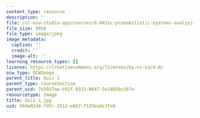 ```yaml
---
content_type: resource
description: ''
file: /ol-ocw-studio-app/courses/6-041sc-probabilistic-systems-analysis-and-applied-probability-fall-2013/569a02d4f9fc3512e6b7f133ea4c3fa9_Quiz_1.jpg
file_size: 9958
file_type: image/jpeg
image_metadata:
  caption: ''
  credit: ''
  image-alt: ''
learning_resource_types: []
license: https://creativecommons.org/licenses/by-nc-sa/4.0/
ocw_type: OCWImage
parent_title: Quiz 1
parent_type: CourseSection
parent_uid: 7e3927aa-b91f-0313-0647-5e1885bc367e
resourcetype: Image
title: Quiz_1.jpg
uid: 569a02d4-f9fc-3512-e6b7-f133ea4c3fa9
---
```

